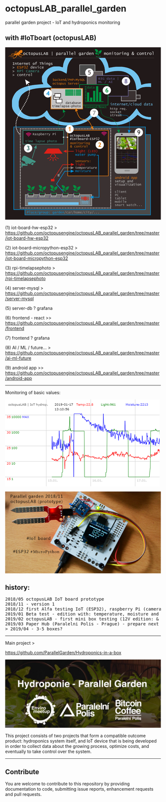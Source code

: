 # octopusLAB_parallel_garden
parallel garden project - IoT and hydroponics monitoring

with #IoTboart (octopusLAB)
---
![main1](./images/hydroponie-beta1902-dark.png )

(1) iot-board-hw-esp32 > https://github.com/octopusengine/octopusLAB_parallel_garden/tree/master/iot-board-hw-esp32

(2) iot-board-micropython-esp32 > https://github.com/octopusengine/octopusLAB_parallel_garden/tree/master/iot-board-micropython-esp32

(3) rpi-timelapsephoto > https://github.com/octopusengine/octopusLAB_parallel_garden/tree/master/rpi-timelapsephoto

(4) server-mysql > https://github.com/octopusengine/octopusLAB_parallel_garden/tree/master/server-mysql

(5) server-db ? grafana

(6) frontend - react >> https://github.com/octopusengine/octopusLAB_parallel_garden/tree/master/frontend

(7) frontend ? grafana

(8) AI / ML / future... > https://github.com/octopusengine/octopusLAB_parallel_garden/tree/master/ai-ml-future

(9) android app >> https://github.com/octopusengine/octopusLAB_parallel_garden/tree/master/android-app

---

Monitoring of basic values:

![data201812](./images/data20190117.png)

![prototyp1](./images/prototyp1.png)

## history:
<pre>
2018/05 octopusLAB IoT board prototype
2018/11 - version 1
2018/12 first Alfa testing IoT (ESP32), raspberry Pi (camera), server (MysQL, PHP, JS canvas)
2019/01 Beta test - edition with: temperature, moisture and light monitoring (MicroPython)
2019/02 octopusLAB - first mini box testing (12V edition: & PWM LED control, Relay - pump)
2019/03 Paper Hub (Paralelni Polis - Prague) - prepare next edition 
> 2019/04 - 3-5 boxes?
</pre>


---
Main project >

https://github.com/ParallelGarden/Hydroponics-in-a-box

![main project](./images/loga-pp.png)

This project consists of two projects that form a compatible outcome product: hydroponics system itself, and IoT device that is being developed in order to collect data about the growing process, optimize costs, and eventually to take control over the system.

---
## Contribute
You are welcome to contribute to this repository by providing documentation to code, submitting issue reports, enhancement requests and pull requests.

